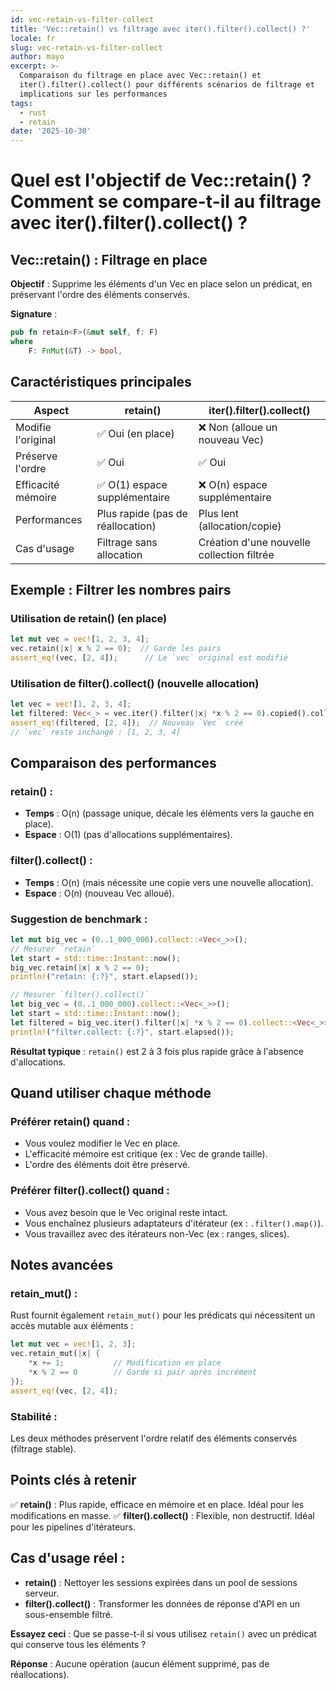 ```yaml
---
id: vec-retain-vs-filter-collect
title: 'Vec::retain() vs filtrage avec iter().filter().collect() ?'
locale: fr
slug: vec-retain-vs-filter-collect
author: mayo
excerpt: >-
  Comparaison du filtrage en place avec Vec::retain() et
  iter().filter().collect() pour différents scénarios de filtrage et
  implications sur les performances
tags:
  - rust
  - retain
date: '2025-10-30'
---
```


# Quel est l'objectif de Vec::retain() ? Comment se compare-t-il au filtrage avec iter().filter().collect() ?

## Vec::retain() : Filtrage en place

**Objectif** : Supprime les éléments d'un Vec en place selon un prédicat, en préservant l'ordre des éléments conservés.

**Signature** :
```rust
pub fn retain<F>(&mut self, f: F)
where
    F: FnMut(&T) -> bool,
```

## Caractéristiques principales

| Aspect | retain() | iter().filter().collect() |
|--------|----------|---------------------------|
| Modifie l'original | ✅ Oui (en place) | ❌ Non (alloue un nouveau Vec) |
| Préserve l'ordre | ✅ Oui | ✅ Oui |
| Efficacité mémoire | ✅ O(1) espace supplémentaire | ❌ O(n) espace supplémentaire |
| Performances | Plus rapide (pas de réallocation) | Plus lent (allocation/copie) |
| Cas d'usage | Filtrage sans allocation | Création d'une nouvelle collection filtrée |

## Exemple : Filtrer les nombres pairs

### Utilisation de retain() (en place)
```rust
let mut vec = vec![1, 2, 3, 4];
vec.retain(|x| x % 2 == 0);  // Garde les pairs
assert_eq!(vec, [2, 4]);      // Le `vec` original est modifié
```

### Utilisation de filter().collect() (nouvelle allocation)
```rust
let vec = vec![1, 2, 3, 4];
let filtered: Vec<_> = vec.iter().filter(|x| *x % 2 == 0).copied().collect();
assert_eq!(filtered, [2, 4]);  // Nouveau `Vec` créé
// `vec` reste inchangé : [1, 2, 3, 4]
```

## Comparaison des performances

### retain() :
- **Temps** : O(n) (passage unique, décale les éléments vers la gauche en place).
- **Espace** : O(1) (pas d'allocations supplémentaires).

### filter().collect() :
- **Temps** : O(n) (mais nécessite une copie vers une nouvelle allocation).
- **Espace** : O(n) (nouveau Vec alloué).

### Suggestion de benchmark :
```rust
let mut big_vec = (0..1_000_000).collect::<Vec<_>>();
// Mesurer `retain`
let start = std::time::Instant::now();
big_vec.retain(|x| x % 2 == 0);
println!("retain: {:?}", start.elapsed());

// Mesurer `filter().collect()`
let big_vec = (0..1_000_000).collect::<Vec<_>>();
let start = std::time::Instant::now();
let filtered = big_vec.iter().filter(|x| *x % 2 == 0).collect::<Vec<_>>();
println!("filter.collect: {:?}", start.elapsed());
```

**Résultat typique** : `retain()` est 2 à 3 fois plus rapide grâce à l'absence d'allocations.

## Quand utiliser chaque méthode

### Préférer retain() quand :
- Vous voulez modifier le Vec en place.
- L'efficacité mémoire est critique (ex : Vec de grande taille).
- L'ordre des éléments doit être préservé.

### Préférer filter().collect() quand :
- Vous avez besoin que le Vec original reste intact.
- Vous enchaînez plusieurs adaptateurs d'itérateur (ex : `.filter().map()`).
- Vous travaillez avec des itérateurs non-Vec (ex : ranges, slices).

## Notes avancées

### retain_mut() :
Rust fournit également `retain_mut()` pour les prédicats qui nécessitent un accès mutable aux éléments :

```rust
let mut vec = vec![1, 2, 3];
vec.retain_mut(|x| {
    *x += 1;           // Modification en place
    *x % 2 == 0        // Garde si pair après incrément
});
assert_eq!(vec, [2, 4]);
```

### Stabilité :
Les deux méthodes préservent l'ordre relatif des éléments conservés (filtrage stable).

## Points clés à retenir

✅ **retain()** : Plus rapide, efficace en mémoire et en place. Idéal pour les modifications en masse.
✅ **filter().collect()** : Flexible, non destructif. Idéal pour les pipelines d'itérateurs.

## Cas d'usage réel :
- **retain()** : Nettoyer les sessions expirées dans un pool de sessions serveur.
- **filter().collect()** : Transformer les données de réponse d'API en un sous-ensemble filtré.

**Essayez ceci** : Que se passe-t-il si vous utilisez `retain()` avec un prédicat qui conserve tous les éléments ?

**Réponse** : Aucune opération (aucun élément supprimé, pas de réallocations).

